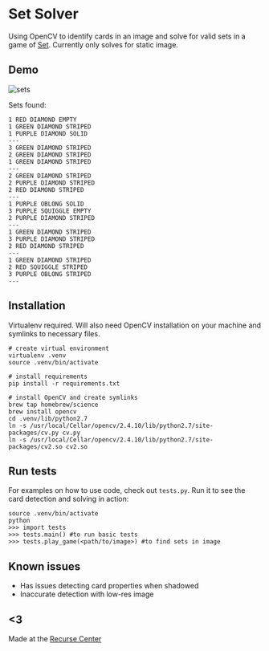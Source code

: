 # Set Solver

Using OpenCV to identify cards in an image and solve for valid sets in a game of [Set](https://www.wikiwand.com/en/Set_(game)). Currently only solves for static image.

## Demo
![sets](http://i.imgur.com/uS3xILw.jpg)

Sets found:

```
1 RED DIAMOND EMPTY
1 GREEN DIAMOND STRIPED
1 PURPLE DIAMOND SOLID
---
3 GREEN DIAMOND STRIPED
2 GREEN DIAMOND STRIPED
1 GREEN DIAMOND STRIPED
---
2 GREEN DIAMOND STRIPED
2 PURPLE DIAMOND STRIPED
2 RED DIAMOND STRIPED
---
1 PURPLE OBLONG SOLID
3 PURPLE SQUIGGLE EMPTY
2 PURPLE DIAMOND STRIPED
---
1 GREEN DIAMOND STRIPED
3 PURPLE DIAMOND STRIPED
2 RED DIAMOND STRIPED
---
1 GREEN DIAMOND STRIPED
2 RED SQUIGGLE STRIPED
3 PURPLE OBLONG STRIPED
---
```


## Installation

Virtualenv required. Will also need OpenCV installation on your machine and symlinks to necessary files.

```
# create virtual environment
virtualenv .venv
source .venv/bin/activate

# install requirements
pip install -r requirements.txt

# install OpenCV and create symlinks
brew tap homebrew/science
brew install opencv
cd .venv/lib/python2.7
ln -s /usr/local/Cellar/opencv/2.4.10/lib/python2.7/site-packages/cv.py cv.py
ln -s /usr/local/Cellar/opencv/2.4.10/lib/python2.7/site-packages/cv2.so cv2.so

```

## Run tests

For examples on how to use code, check out `tests.py`. Run it to see the card detection and solving in action:

```
source .venv/bin/activate
python
>>> import tests 
>>> tests.main() #to run basic tests
>>> tests.play_game(<path/to/image>) #to find sets in image
```

## Known issues
* Has issues detecting card properties when shadowed
* Inaccurate detection with low-res image

## <3
Made at the [Recurse Center](https://www.recurse.com)